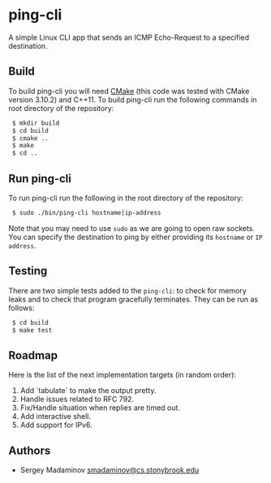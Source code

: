 # ping-cli
A simple Linux CLI app that sends an ICMP Echo-Request to a specified destination.

Build
-------

To build ping-cli you will need [CMake](https://cmake.org/) (this code was tested with CMake version 3.10.2) and C++11.
To build ping-cli run the following commands in root directory of the repository:

```bash
 $ mkdir build
 $ cd build
 $ cmake ..
 $ make
 $ cd ..
```

Run ping-cli
-------

To run ping-cli run the following in the root directory of the repository:

```bash
 $ sudo ./bin/ping-cli hostname|ip-address
```

Note that you may need to use `sudo` as we are going to open raw sockets. You can specify the destination to ping by either
providing its `hostname` or `IP address`.

Testing
-------

There are two simple tests added to the `ping-cli`: to check for memory leaks and to check that program gracefully terminates. They can be run as follows:

```bash
 $ cd build
 $ make test
```

Roadmap
-------

Here is the list of the next implementation targets (in random order):

<ol>
<li>Add `tabulate` to make the output pretty.</li>
<li>Handle issues related to RFC 792.</li>
<li>Fix/Handle situation when replies are timed out.</li>
<li>Add interactive shell.</li>
<li>Add support for IPv6.</li>
</ol>


Authors
-------
- Sergey Madaminov <smadaminov@cs.stonybrook.edu>
